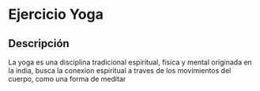 # Ejercicio Yoga
## Descripción
La yoga  es una disciplina tradicional espiritual, física y mental originada en la india, busca la conexion espiritual a traves de los movimientos del cuerpo, como una forma de meditar